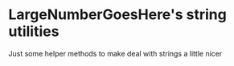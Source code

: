 # LargeNumberGoesHere's string utilities
Just some helper methods to make deal with strings a little nicer